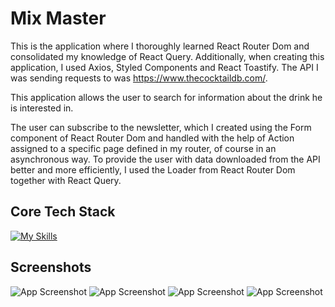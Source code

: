 # Mix Master

This is the application where I thoroughly learned React Router Dom and consolidated my knowledge of React Query. Additionally, when creating this application, I used Axios, Styled Components and React Toastify. The API I was sending requests to was https://www.thecocktaildb.com/. 

This application allows the user to search for information about the drink he is interested in. 

The user can subscribe to the newsletter, which I created using the Form component of React Router Dom and handled with the help of Action assigned to a specific page defined in my router, of course in an asynchronous way. To provide the user with data downloaded from the API better and more efficiently, I used the Loader from React Router Dom together with React Query.

## Core Tech Stack

[![My Skills](https://skillicons.dev/icons?i=js,react,html,css)](https://skillicons.dev)

## Screenshots

![App Screenshot](https://i.imgur.com/m2qwGnq.png)
![App Screenshot](https://i.imgur.com/km9zWvr.png)
![App Screenshot](https://i.imgur.com/JHNQWeP.png)
![App Screenshot](https://i.imgur.com/Wu7ijzg.png)
